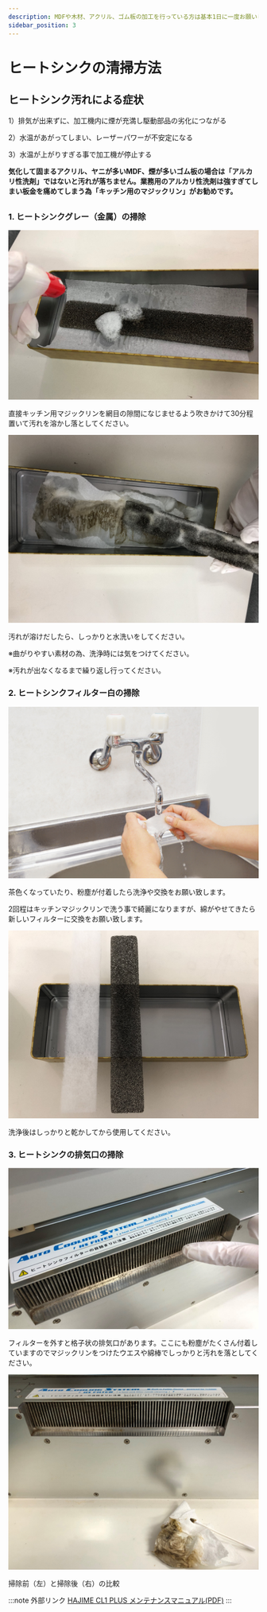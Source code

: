```yaml
---
description: MDFや木材、アクリル、ゴム板の加工を行っている方は基本1日に一度お願いします。
sidebar_position: 3
---
```


# ヒートシンクの清掃方法

## **ヒートシンク汚れによる症状**

1）排気が出来ずに、加工機内に煙が充満し駆動部品の劣化につながる

2）水温があがってしまい、レーザーパワーが不安定になる

3）水温が上がりすぎる事で加工機が停止する

**気化して固まるアクリル、ヤニが多いMDF、煙が多いゴム板の場合は「アルカリ性洗剤」ではないと汚れが落ちません。業務用のアルカリ性洗剤は強すぎてしまい板金を痛めてしまう為「キッチン用のマジックリン」がお勧めです。**



##

### 1. ヒートシンクグレー（金属）の掃除

![](/assets/IMG_09062.jpg)

直接キッチン用マジックリンを網目の隙間になじませるよう吹きかけて30分程置いて汚れを溶かし落としてください。

![](/assets/IMG_0909.JPG)

汚れが溶けだしたら、しっかりと水洗いをしてください。

※曲がりやすい素材の為、洗浄時には気をつけてください。

※汚れが出なくなるまで繰り返し行ってください。

### 2. ヒートシンクフィルター白の掃除

![](/assets/名称未設定-2.jpg)

茶色くなっていたり、粉塵が付着したら洗浄や交換をお願い致します。

2回程はキッチンマジックリンで洗う事で綺麗になりますが、綿がやせてきたら新しいフィルターに交換をお願い致します。

![](/assets/IMG_0915.JPG)

洗浄後はしっかりと乾かしてから使用してください。

### **3. ヒートシンクの排気口の掃除**

![](/assets/IMG_08752.jpg)

フィルターを外すと格子状の排気口があります。ここにも粉塵がたくさん付着していますのでマジックリンをつけたウエスや綿棒でしっかりと汚れを落としてください。

![](/assets/IMG_08792.jpg)

掃除前（左）と掃除後（右）の比較

:::note 外部リンク
[HAJIME CL1 PLUS メンテナンスマニュアル(PDF)](https://www.oh-laser.com/files/plus_maintenance.pdf) 
:::
